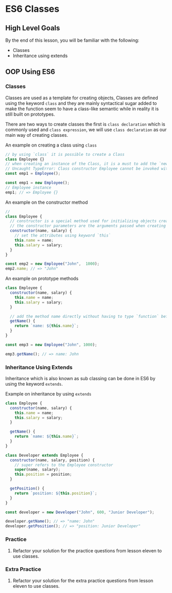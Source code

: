 # ES6 Classes

## High Level Goals

By the end of this lesson, you will be familiar with the following:

- Classes
- Inheritance using extends

## OOP Using ES6

### Classes

Classes are used as a template for creating objects, Classes are defined using the keyword `class` and they are mainly syntactical sugar added to make the function seem to have a class-like semantic while in reality it is still built on prototypes.

There are two ways to create classes the first is `class declaration` which is commonly used and `class expression`, we will use `class declaration` as our main way of creating classes.

An example on creating a class using `class`

```js
// by using `class` it is possible to create a Class
class Employee {}
// when creating an instance of the Class, it is a must to add the `new` keyword otherwise the following error will be thrown
// Uncaught TypeError: Class constructor Employee cannot be invoked without 'new'
const emp1 = Employee();

const emp1 = new Employee();
// Employee instance
emp1; // => Employee {}
```

An example on the constructor method

```js
//
class Employee {
  // constructor is a special method used for initializing objects created with the keyword `class`
  // the constructor parameters are the arguments passed when creating the instance
  constructor(name, salary) {
    // set the attributes using keyword `this`
    this.name = name;
    this.salary = salary;
  }
}

const emp2 = new Employee("John",  1000);
emp2.name; // => "John"
```

An example on prototype methods

```js
class Employee {
  constructor(name, salary) {
    this.name = name;
    this.salary = salary;
  }

  // add the method name directly without having to type `function` before it
  getName() {
    return `name: ${this.name}`;
  }
}

const emp3 = new Employee("John", 1000);

emp3.getName(); // => name: John
```

### Inheritance Using Extends

Inheritance which is also known as sub classing can be done in ES6 by using the keyword `extends`.

Example on inheritance by using `extends`

```js
class Employee {
  constructor(name, salary) {
    this.name = name;
    this.salary = salary;
  }

  getName() {
    return `name: ${this.name}`;
  }
}

class Developer extends Employee {
  constructor(name, salary, position) {
    // super refers to the Employee constructor
    super(name, salary);
    this.position = position;
  }

  getPosition() {
    return `position: ${this.position}`;
  }
}

const developer = new Developer("John", 600, "Junior Developer");

developer.getName(); // => "name: John"
developer.getPosition(); // => "position: Junior Developer"
```

### Practice

1. Refactor your solution for the practice questions from lesson eleven to use classes.

### Extra Practice

1. Refactor your solution for the extra practice questions from lesson eleven to use classes.
